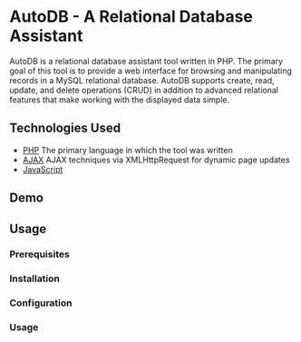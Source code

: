 # AutoDB - A Relational Database Assistant

AutoDB is a relational database assistant tool written in PHP. The primary goal of this tool is to provide a web interface for browsing and manipulating records in a MySQL relational database. AutoDB supports create, read, update, and delete operations (CRUD) in addition to advanced relational features that make working with the displayed data simple.

## Technologies Used

* [PHP](https://www.php.net/docs.php) The primary language in which the tool was written
* [AJAX](https://developer.mozilla.org/en-US/docs/Web/Guide/AJAX) AJAX techniques via XMLHttpRequest for dynamic page updates
* [JavaScript](https://developer.mozilla.org/en-US/docs/Web/JavaScript)

## Demo

## Usage

### Prerequisites

### Installation

### Configuration

### Usage